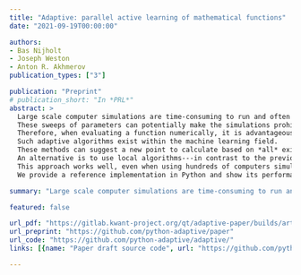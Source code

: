```yaml
---
title: "Adaptive: parallel active learning of mathematical functions"
date: "2021-09-19T00:00:00"

authors:
- Bas Nijholt
- Joseph Weston
- Anton R. Akhmerov
publication_types: ["3"]

publication: "Preprint"
# publication_short: "In *PRL*"
abstract: >
  Large scale computer simulations are time-consuming to run and often require sweeps over input parameters to obtain a qualitative understanding of the simulation output.
  These sweeps of parameters can potentially make the simulations prohibitively expensive.
  Therefore, when evaluating a function numerically, it is advantageous to sample it more densely in the interesting regions (called adaptive sampling) instead of evaluating it on a manually-defined homogeneous grid.
  Such adaptive algorithms exist within the machine learning field.
  These methods can suggest a new point to calculate based on *all* existing data at that time; however, this is an expensive operation.
  An alternative is to use local algorithms---in contrast to the previously mentioned global algorithms---which can suggest a new point, based only on the data in the immediate vicinity of a new point.
  This approach works well, even when using hundreds of computers simultaneously because the point suggestion algorithm is cheap (fast) to evaluate.
  We provide a reference implementation in Python and show its performance.

summary: "Large scale computer simulations are time-consuming to run and often require sweeps over input parameters to obtain a qualitative understanding of the simulation output."

featured: false

url_pdf: "https://gitlab.kwant-project.org/qt/adaptive-paper/builds/artifacts/master/file/paper.pdf?job=make"
url_preprint: "https://github.com/python-adaptive/paper"
url_code: "https://github.com/python-adaptive/adaptive/"
links: [{name: "Paper draft source code", url: "https://github.com/python-adaptive/paper"}, {name: "Documentation", url: "https://adaptive.readthedocs.io/en/latest/"}]

---
```


